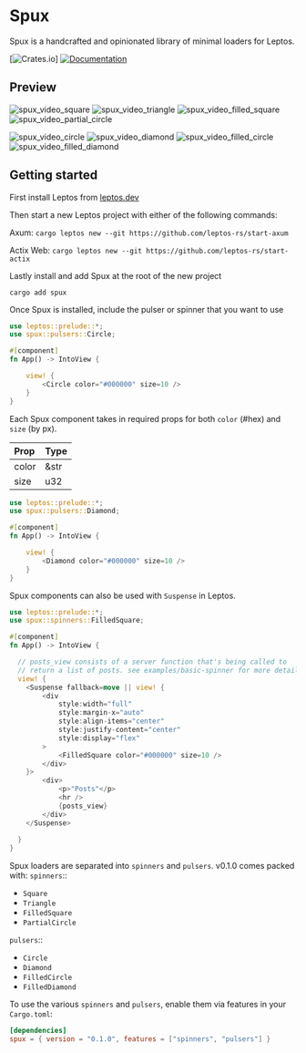 # Spux

Spux is a handcrafted and opinionated library of minimal loaders for Leptos.

[![Crates.io](https://crates.io/crates/spux)]
[![Documentation](https://docs.rs/spux/badge.svg)](https://docs.rs/spux)

## Preview

![spux_video_square](https://github.com/user-attachments/assets/fe04b9b4-5384-4136-a6af-5a7f4007af3e)
![spux_video_triangle](https://github.com/user-attachments/assets/5764b014-9bd4-40d4-8c63-ffa110b7af4f)
![spux_video_filled_square](https://github.com/user-attachments/assets/bb45702f-34c4-4578-92ac-7f2fcbacf6ce)
![spux_video_partial_circle](https://github.com/user-attachments/assets/9141b93d-5c8d-4d98-b60d-a5e05d158362)

![spux_video_circle](https://github.com/user-attachments/assets/d975ebe2-f0af-4ed2-b432-b39779a392fb)
![spux_video_diamond](https://github.com/user-attachments/assets/3b37920e-6e62-477b-8359-5cf4d7bc9aea)
![spux_video_filled_circle](https://github.com/user-attachments/assets/782bbfd8-f08b-4f4a-83cb-cf9b60e931c6)
![spux_video_filled_diamond](https://github.com/user-attachments/assets/841e60c0-700c-45fb-a1e6-f2913d511567)

## Getting started

First install Leptos from [leptos.dev](https://leptos.dev)

Then start a new Leptos project with either of the following commands:

Axum: `cargo leptos new --git https://github.com/leptos-rs/start-axum`

Actix Web: `cargo leptos new --git https://github.com/leptos-rs/start-actix` 

Lastly install and add Spux at the root of the new project
```
cargo add spux
```

Once Spux is installed, include the pulser or spinner that you want to use
```rust
use leptos::prelude::*;
use spux::pulsers::Circle;

#[component]
fn App() -> IntoView {

    view! {
        <Circle color="#000000" size=10 />
    }
}
```

Each Spux component takes in required props for both `color` (#hex) and `size` (by px).

| Prop    | Type |
| :------ | :--- |
| color   | &str |
| size    | u32  |

```rust
use leptos::prelude::*;
use spux::pulsers::Diamond;

#[component]
fn App() -> IntoView {

    view! {
        <Diamond color="#000000" size=10 />
    }
}
```

Spux components can also be used with `Suspense` in Leptos.
```rust
use leptos::prelude::*;
use spux::spinners::FilledSquare;

#[component]
fn App() -> IntoView {

  // posts_view consists of a server function that's being called to
  // return a list of posts. see examples/basic-spinner for more details
  view! {
    <Suspense fallback=move || view! {
        <div
            style:width="full"
            style:margin-x="auto"
            style:align-items="center"
            style:justify-content="center"
            style:display="flex"
        >
            <FilledSquare color="#000000" size=10 />
        </div>
    }>
        <div>
            <p>"Posts"</p>
            <hr />
            {posts_view}
        </div>
    </Suspense>
  
  }
}
```

Spux loaders are separated into `spinners` and `pulsers`. v0.1.0 comes packed with:
`spinners`::
* `Square`
* `Triangle`
* `FilledSquare`
* `PartialCircle`

`pulsers`::
* `Circle`
* `Diamond`
* `FilledCircle`
* `FilledDiamond`

To use the various `spinners` and `pulsers`, enable them via features in your `Cargo.toml`:
```toml
[dependencies]
spux = { version = "0.1.0", features = ["spinners", "pulsers"] }
```
